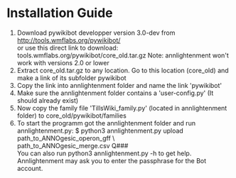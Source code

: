 # Installation Guide #
1. Download pywikibot developper version 3.0-dev from  
http://tools.wmflabs.org/pywikibot/  
or use this direct link to download: tools.wmflabs.org/pywikibot/core_old.tar.gz
Note: annlightenment won't work with versions 2.0 or lower
2. Extract core_old.tar.gz to any location. Go to this location (core_old)
and make a link of its subfolder pywikibot
3. Copy the link into annlightenment folder and name the link 'pywikibot'
4. Make sure the annlightenment folder contains a 'user-config.py' (It should already exist)
5. Now copy the family file 'TillsWiki_family.py' (located in annlightenment folder) to core_old/pywikibot/families
6. To start the programm got the annlightenment folder and run annlightenment.py:
$ python3 annlightenment.py upload path_to_ANNOgesic_operon_gff \  
path_to_ANNOgesic_merge.csv Q###  
You can also run python3 annlightenment.py -h to get help. Annlightenment may ask you to enter the passphrase for the Bot account.
